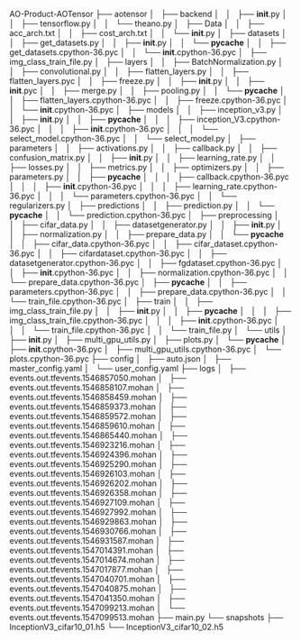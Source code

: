 AO-Product-AOTensor
├── aotensor
│   ├── backend
│   │   ├── __init__.py
│   │   ├── tensorflow.py
│   │   └── theano.py
│   ├── Data
│   │   ├── acc_arch.txt
│   │   ├── cost_arch.txt
│   │   └── __init__.py
│   ├── datasets
│   │   ├── get_datasets.py
│   │   ├── __init__.py
│   │   └── __pycache__
│   │       ├── get_datasets.cpython-36.pyc
│   │       └── __init__.cpython-36.pyc
│   ├── img_class_train_file.py
│   ├── layers
│   │   ├── BatchNormalization.py
│   │   ├── convolutional.py
│   │   ├── flatten_layers.py
│   │   ├── flatten_layers.pyc
│   │   ├── freeze.py
│   │   ├── __init__.py
│   │   ├── __init__.pyc
│   │   ├── merge.py
│   │   ├── pooling.py
│   │   └── __pycache__
│   │       ├── flatten_layers.cpython-36.pyc
│   │       ├── freeze.cpython-36.pyc
│   │       └── __init__.cpython-36.pyc
│   ├── models
│   │   ├── inception_v3.py
│   │   ├── __init__.py
│   │   ├── __pycache__
│   │   │   ├── inception_V3.cpython-36.pyc
│   │   │   ├── __init__.cpython-36.pyc
│   │   │   └── select_model.cpython-36.pyc
│   │   └── select_model.py
│   ├── parameters
│   │   ├── activations.py
│   │   ├── callback.py
│   │   ├── confusion_matrix.py
│   │   ├── __init__.py
│   │   ├── learning_rate.py
│   │   ├── losses.py
│   │   ├── metrics.py
│   │   ├── optimizers.py
│   │   ├── parameters.py
│   │   ├── __pycache__
│   │   │   ├── callback.cpython-36.pyc
│   │   │   ├── __init__.cpython-36.pyc
│   │   │   ├── learning_rate.cpython-36.pyc
│   │   │   └── parameters.cpython-36.pyc
│   │   └── regularizers.py
│   ├── predictions
│   │   ├── prediction.py
│   │   └── __pycache__
│   │       └── prediction.cpython-36.pyc
│   ├── preprocessing
│   │   ├── cifar_data.py
│   │   ├── datasetgenerator.py
│   │   ├── __init__.py
│   │   ├── normalization.py
│   │   ├── prepare_data.py
│   │   └── __pycache__
│   │       ├── cifar_data.cpython-36.pyc
│   │       ├── cifar_dataset.cpython-36.pyc
│   │       ├── cifardataset.cpython-36.pyc
│   │       ├── datasetgenerator.cpython-36.pyc
│   │       ├── fgdataset.cpython-36.pyc
│   │       ├── __init__.cpython-36.pyc
│   │       ├── normalization.cpython-36.pyc
│   │       └── prepare_data.cpython-36.pyc
│   ├── __pycache__
│   │   ├── parameters.cpython-36.pyc
│   │   ├── prepare_data.cpython-36.pyc
│   │   └── train_file.cpython-36.pyc
│   ├── train
│   │   ├── img_class_train_file.py
│   │   ├── __init__.py
│   │   ├── __pycache__
│   │   │   ├── img_class_train_file.cpython-36.pyc
│   │   │   ├── __init__.cpython-36.pyc
│   │   │   └── train_file.cpython-36.pyc
│   │   └── train_file.py
│   └── utils
│       ├── __init__.py
│       ├── multi_gpu_utils.py
│       ├── plots.py
│       └── __pycache__
│           ├── __init__.cpython-36.pyc
│           ├── multi_gpu_utils.cpython-36.pyc
│           └── plots.cpython-36.pyc
├── config
│   ├── auto.json
│   ├── master_config.yaml
│   └── user_config.yaml
├── logs
│   ├── events.out.tfevents.1546857050.mohan
│   ├── events.out.tfevents.1546858107.mohan
│   ├── events.out.tfevents.1546858459.mohan
│   ├── events.out.tfevents.1546859373.mohan
│   ├── events.out.tfevents.1546859572.mohan
│   ├── events.out.tfevents.1546859610.mohan
│   ├── events.out.tfevents.1546865440.mohan
│   ├── events.out.tfevents.1546923216.mohan
│   ├── events.out.tfevents.1546924396.mohan
│   ├── events.out.tfevents.1546925290.mohan
│   ├── events.out.tfevents.1546926103.mohan
│   ├── events.out.tfevents.1546926202.mohan
│   ├── events.out.tfevents.1546926358.mohan
│   ├── events.out.tfevents.1546927109.mohan
│   ├── events.out.tfevents.1546927992.mohan
│   ├── events.out.tfevents.1546929863.mohan
│   ├── events.out.tfevents.1546930766.mohan
│   ├── events.out.tfevents.1546931587.mohan
│   ├── events.out.tfevents.1547014391.mohan
│   ├── events.out.tfevents.1547014674.mohan
│   ├── events.out.tfevents.1547017877.mohan
│   ├── events.out.tfevents.1547040701.mohan
│   ├── events.out.tfevents.1547040875.mohan
│   ├── events.out.tfevents.1547041350.mohan
│   ├── events.out.tfevents.1547099213.mohan
│   └── events.out.tfevents.1547099513.mohan
├── main.py
└── snapshots
    ├── InceptionV3_cifar10_01.h5
    └── InceptionV3_cifar10_02.h5

